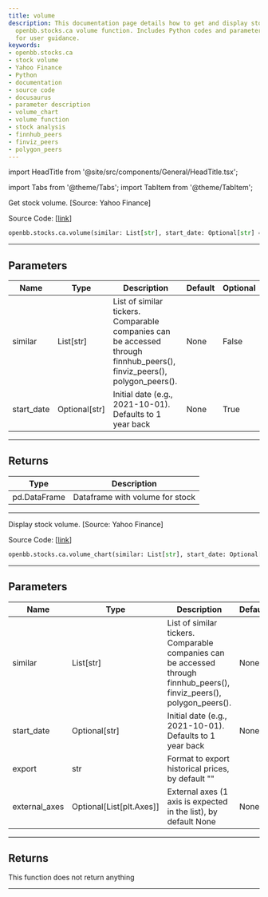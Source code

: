 ```yaml
---
title: volume
description: This documentation page details how to get and display stock volume using
  openbb.stocks.ca volume function. Includes Python codes and parameter descriptions
  for user guidance.
keywords:
- openbb.stocks.ca
- stock volume
- Yahoo Finance
- Python
- documentation
- source code
- docusaurus
- parameter description
- volume_chart
- volume function
- stock analysis
- finnhub_peers
- finviz_peers
- polygon_peers
---
```


import HeadTitle from '@site/src/components/General/HeadTitle.tsx';

<HeadTitle title="stocks.ca.volume - Reference | OpenBB SDK Docs" />

import Tabs from '@theme/Tabs';
import TabItem from '@theme/TabItem';

<Tabs>
<TabItem value="model" label="Model" default>

Get stock volume. [Source: Yahoo Finance]

Source Code: [[link](https://github.com/OpenBB-finance/OpenBBTerminal/tree/main/openbb_terminal/stocks/comparison_analysis/yahoo_finance_model.py#L134)]

```python
openbb.stocks.ca.volume(similar: List[str], start_date: Optional[str] = None)
```

---

## Parameters

| Name | Type | Description | Default | Optional |
| ---- | ---- | ----------- | ------- | -------- |
| similar | List[str] | List of similar tickers.<br/>Comparable companies can be accessed through<br/>finnhub_peers(), finviz_peers(), polygon_peers(). | None | False |
| start_date | Optional[str] | Initial date (e.g., 2021-10-01). Defaults to 1 year back | None | True |


---

## Returns

| Type | Description |
| ---- | ----------- |
| pd.DataFrame | Dataframe with volume for stock |
---

</TabItem>
<TabItem value="view" label="Chart">

Display stock volume. [Source: Yahoo Finance]

Source Code: [[link](https://github.com/OpenBB-finance/OpenBBTerminal/tree/main/openbb_terminal/stocks/comparison_analysis/yahoo_finance_view.py#L107)]

```python
openbb.stocks.ca.volume_chart(similar: List[str], start_date: Optional[str] = None, export: str = "", external_axes: Optional[List[matplotlib.axes._axes.Axes]] = None)
```

---

## Parameters

| Name | Type | Description | Default | Optional |
| ---- | ---- | ----------- | ------- | -------- |
| similar | List[str] | List of similar tickers.<br/>Comparable companies can be accessed through<br/>finnhub_peers(), finviz_peers(), polygon_peers(). | None | False |
| start_date | Optional[str] | Initial date (e.g., 2021-10-01). Defaults to 1 year back | None | True |
| export | str | Format to export historical prices, by default "" |  | True |
| external_axes | Optional[List[plt.Axes]] | External axes (1 axis is expected in the list), by default None | None | True |


---

## Returns

This function does not return anything

---

</TabItem>
</Tabs>
